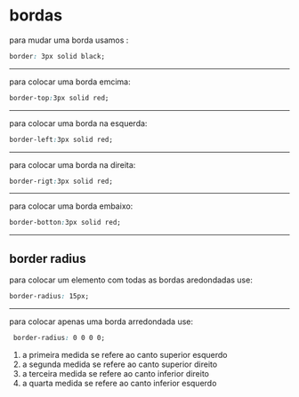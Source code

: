 # bordas
  para mudar uma borda usamos :    
```` css
border: 3px solid black;
```` 
___
  para colocar uma borda emcima:
````css
border-top:3px solid red;
````
___
  para colocar uma borda na esquerda:
````css
border-left:3px solid red;
````
___
  para colocar uma borda na direita:
````css
border-rigt:3px solid red;
````
___
  para colocar uma borda embaixo:
````css
border-botton:3px solid red;
````
___
## border radius
  para colocar um elemento com todas as bordas aredondadas use:
````css
border-radius: 15px;
````
___
  para colocar apenas uma borda arredondada use:
````css
 border-radius: 0 0 0 0;
 ````
1. a primeira medida se refere ao canto superior esquerdo 
1. a segunda medida se refere ao canto superior direito
1. a terceira medida se refere ao canto inferior direito
1. a quarta medida se refere ao canto inferior esquerdo
